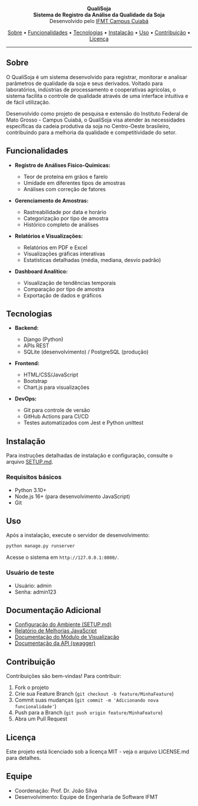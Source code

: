 
<p align="center">
  <b>QualiSoja</b><br>
  <b>Sistema de Registro da Análise da Qualidade da Soja</b><br>
  Desenvolvido pelo <a href="https://cba.ifmt.edu.br/">IFMT Campus Cuiabá</a>
</p>

<p align="center">
  <a href="#sobre">Sobre</a> •
  <a href="#funcionalidades">Funcionalidades</a> •
  <a href="#tecnologias">Tecnologias</a> •
  <a href="#instalação">Instalação</a> •
  <a href="#uso">Uso</a> •
  <a href="#contribuição">Contribuição</a> •
  <a href="#licença">Licença</a>
</p>

---

## Sobre

O QualiSoja é um sistema desenvolvido para registrar, monitorar e analisar parâmetros de qualidade da soja e seus derivados. Voltado para laboratórios, indústrias de processamento e cooperativas agrícolas, o sistema facilita o controle de qualidade através de uma interface intuitiva e de fácil utilização.

Desenvolvido como projeto de pesquisa e extensão do Instituto Federal de Mato Grosso - Campus Cuiabá, o QualiSoja visa atender às necessidades específicas da cadeia produtiva da soja no Centro-Oeste brasileiro, contribuindo para a melhoria da qualidade e competitividade do setor.

## Funcionalidades

- **Registro de Análises Físico-Químicas:**
  - Teor de proteína em grãos e farelo
  - Umidade em diferentes tipos de amostras
  - Análises com correção de fatores

- **Gerenciamento de Amostras:**
  - Rastreabilidade por data e horário
  - Categorização por tipo de amostra
  - Histórico completo de análises

- **Relatórios e Visualizações:**
  - Relatórios em PDF e Excel
  - Visualizações gráficas interativas
  - Estatísticas detalhadas (média, mediana, desvio padrão)

- **Dashboard Analítico:**
  - Visualização de tendências temporais
  - Comparação por tipo de amostra
  - Exportação de dados e gráficos

## Tecnologias

- **Backend:**
  - Django (Python)
  - APIs REST
  - SQLite (desenvolvimento) / PostgreSQL (produção)

- **Frontend:**
  - HTML/CSS/JavaScript
  - Bootstrap
  - Chart.js para visualizações

- **DevOps:**
  - Git para controle de versão
  - GitHub Actions para CI/CD
  - Testes automatizados com Jest e Python unittest

## Instalação

Para instruções detalhadas de instalação e configuração, consulte o arquivo [SETUP.md](SETUP.md).

### Requisitos básicos

- Python 3.10+
- Node.js 16+ (para desenvolvimento JavaScript)
- Git

## Uso

Após a instalação, execute o servidor de desenvolvimento:

```bash
python manage.py runserver
```

Acesse o sistema em `http://127.0.0.1:8000/`.

### Usuário de teste

- Usuário: admin
- Senha: admin123

## Documentação Adicional

- [Configuração do Ambiente (SETUP.md)](SETUP.md)
- [Relatório de Melhorias JavaScript](docs/relatorio_melhorias_javascript.md)
- [Documentação do Módulo de Visualização](templates/static/geral/js/README.md)
- [Documentação da API (swagger)](api/docs)

## Contribuição

Contribuições são bem-vindas! Para contribuir:

1. Fork o projeto
2. Crie sua Feature Branch (`git checkout -b feature/MinhaFeature`)
3. Commit suas mudanças (`git commit -m 'Adicionando nova funcionalidade'`)
4. Push para a Branch (`git push origin feature/MinhaFeature`)
5. Abra um Pull Request

## Licença

Este projeto está licenciado sob a licença MIT - veja o arquivo LICENSE.md para detalhes.

## Equipe

- Coordenação: Prof. Dr. João Silva
- Desenvolvimento: Equipe de Engenharia de Software IFMT
